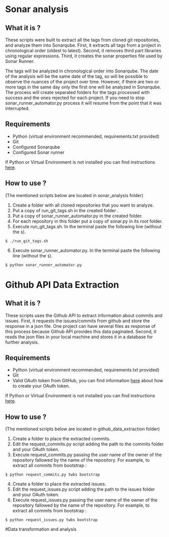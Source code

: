 # Sonar analysis

## What it is ?

These scripts were built to extract all the tags from cloned git repositories, and analyze them into Sonarqube. First, it extracts all tags from a project in chronological order (oldest to latest). Second, it removes third part libraries using regular expressions. Third, it creates the sonar properties file used by Sonar Runner. 

The tags will be analyzed in chronological order into Sonarqube. The date of the analysis will be the same date of the tag, so will be possible to observe the nuances of the project over time. However, if there are two or more tags in the same day only the first one will be analyzed in Sonarqube. The process will create separated folders for the tags processed with success and the ones rejected for each project. If you need to stop sonar_runner_automator.py process it will resume from the point that it was interrupted.

## Requirements

* Python (virtual environment recommended, requirements.txt provided)
* Git
* Configured Sonarqube
* Configured Sonar runner

If Python or Virtual Environment is not installed you can find instructions [here](http://docs.python-guide.org/en/latest/starting/install/osx/).

## How to use ?
(The mentioned scripts below are located in sonar_analysis folder)

1. Create a folder with all cloned repositories that you want to analyze.
2. Put a copy of run_git_tags.sh in the created folder .
3. Put a copy of sonar_runner_automator.py in the created folder. 
4. For each repository in this folder put a copy of sonar.py in its root folder.
5. Execute run_git_tags.sh. In the terminal paste the following line (without the `$`).
``` 
$ ./run_git_tags.sh 
```
6. Execute sonar_runner_automator.py. In the terminal paste the following line (without the `$`). 
``` 
$ python sonar_runner_automator.py 
```

# Github API Data Extraction

## What it is ?

These scripts uses the Github API to extract information about commits and issues. First, it requests the issues/commits from github and store the response in a json file. One project can have several files as response of this process because Github API provides this data paginated. Second, it reads the json files in your local machine and stores it in a database for further analysis. 

## Requirements
* Python (virtual environment recommended, requirements.txt provided)
* Git
* Valid OAuth token from GitHub, you can find information [here](https://gist.github.com/maldonado/88cd34deef8bff4c9779) about how to create your OAuth token. 

If Python or Virtual Environment is not installed you can find instructions [here](http://docs.python-guide.org/en/latest/starting/install/osx/).

## How to use ?
(The mentioned scripts below are located in github_data_extraction folder)

1. Create a folder to place the extracted commits. 
2. Edit the request_commits.py script adding the path to the commits folder and your OAuth token.
3. Execute request_commits.py passing the user name of the owner of the repository fallowed by the name of the repository. For example, to extract all commits from bootstrap :
``` 
$ python request_commits.py twbs bootstrap
```
4. Create a folder to place the extracted issues. 
5. Edit the request_issues.py script adding the path to the issues folder and your OAuth token.
6. Execute request_issues.py passing the user name of the owner of the repository fallowed by the name of the repository. For example, to extract all commits from bootstrap :
``` 
$ python request_issues.py twbs bootstrap
```


#Data transformation and analysis
